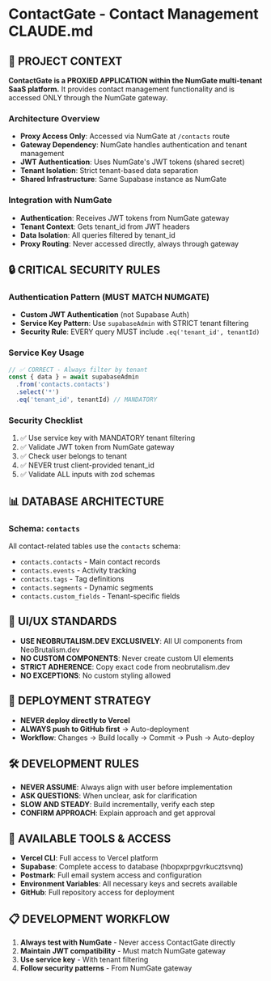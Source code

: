 # ContactGate - Contact Management CLAUDE.md

## 🎯 PROJECT CONTEXT
**ContactGate is a PROXIED APPLICATION within the NumGate multi-tenant SaaS platform.** It provides contact management functionality and is accessed ONLY through the NumGate gateway.

### Architecture Overview
- **Proxy Access Only**: Accessed via NumGate at `/contacts` route
- **Gateway Dependency**: NumGate handles authentication and tenant management
- **JWT Authentication**: Uses NumGate's JWT tokens (shared secret)
- **Tenant Isolation**: Strict tenant-based data separation
- **Shared Infrastructure**: Same Supabase instance as NumGate

### Integration with NumGate
- **Authentication**: Receives JWT tokens from NumGate gateway
- **Tenant Context**: Gets tenant_id from JWT headers
- **Data Isolation**: All queries filtered by tenant_id
- **Proxy Routing**: Never accessed directly, always through gateway

## 🔒 CRITICAL SECURITY RULES

### Authentication Pattern (MUST MATCH NUMGATE)
- **Custom JWT Authentication** (not Supabase Auth)
- **Service Key Pattern**: Use `supabaseAdmin` with STRICT tenant filtering
- **Security Rule**: EVERY query MUST include `.eq('tenant_id', tenantId)`

### Service Key Usage
```typescript
// ✅ CORRECT - Always filter by tenant
const { data } = await supabaseAdmin
  .from('contacts.contacts')
  .select('*')
  .eq('tenant_id', tenantId) // MANDATORY
```

### Security Checklist
1. ✅ Use service key with MANDATORY tenant filtering
2. ✅ Validate JWT token from NumGate gateway
3. ✅ Check user belongs to tenant
4. ✅ NEVER trust client-provided tenant_id
5. ✅ Validate ALL inputs with zod schemas

## 📊 DATABASE ARCHITECTURE

### Schema: `contacts`
All contact-related tables use the `contacts` schema:
- `contacts.contacts` - Main contact records
- `contacts.events` - Activity tracking
- `contacts.tags` - Tag definitions
- `contacts.segments` - Dynamic segments
- `contacts.custom_fields` - Tenant-specific fields

## 🎨 UI/UX STANDARDS
- **USE NEOBRUTALISM.DEV EXCLUSIVELY**: All UI components from NeoBrutalism.dev
- **NO CUSTOM COMPONENTS**: Never create custom UI elements
- **STRICT ADHERENCE**: Copy exact code from neobrutalism.dev
- **NO EXCEPTIONS**: No custom styling allowed

## 🚀 DEPLOYMENT STRATEGY
- **NEVER deploy directly to Vercel**
- **ALWAYS push to GitHub first** → Auto-deployment
- **Workflow**: Changes → Build locally → Commit → Push → Auto-deploy

## 🛠️ DEVELOPMENT RULES
- **NEVER ASSUME**: Always align with user before implementation
- **ASK QUESTIONS**: When unclear, ask for clarification
- **SLOW AND STEADY**: Build incrementally, verify each step
- **CONFIRM APPROACH**: Explain approach and get approval

## 🔧 AVAILABLE TOOLS & ACCESS
- **Vercel CLI**: Full access to Vercel platform
- **Supabase**: Complete access to database (hbopxprpgvrkucztsvnq)
- **Postmark**: Full email system access and configuration
- **Environment Variables**: All necessary keys and secrets available
- **GitHub**: Full repository access for deployment

## 📋 DEVELOPMENT WORKFLOW
1. **Always test with NumGate** - Never access ContactGate directly
2. **Maintain JWT compatibility** - Must match NumGate gateway
3. **Use service key** - With tenant filtering
4. **Follow security patterns** - From NumGate gateway